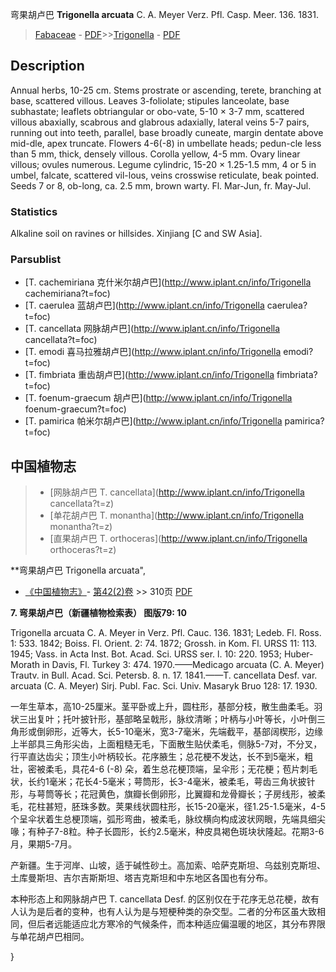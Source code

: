 弯果胡卢巴 **Trigonella arcuata** C. A. Meyer Verz. Pfl. Casp. Meer. 136. 1831.

> [Fabaceae](http://www.iplant.cn/info/Fabaceae?t=foc) - [PDF](http://www.iplant.cn/foc/pdf/Fabaceae.pdf)>>[Trigonella](http://www.iplant.cn/info/Trigonella?t=foc) - [PDF](http://www.iplant.cn/foc/pdf/Trigonella.pdf)

## Description

Annual herbs, 10-25 cm. Stems prostrate or ascending, terete, branching at base, scattered villous. Leaves 3-foliolate; stipules lanceolate, base subhastate; leaflets obtriangular or obo-vate, 5-10 × 3-7 mm, scattered villous abaxially, scabrous and glabrous adaxially, lateral veins 5-7 pairs, running out into teeth, parallel, base broadly cuneate, margin dentate above mid-dle, apex truncate. Flowers 4-6(-8) in umbellate heads; pedun-cle less than 5 mm, thick, densely villous. Corolla yellow, 4-5 mm. Ovary linear villous; ovules numerous. Legume cylindric, 15-20 × 1.25-1.5 mm, 4 or 5 in umbel, falcate, scattered vil-lous, veins crosswise reticulate, beak pointed. Seeds 7 or 8, ob-long, ca. 2.5 mm, brown warty. Fl. Mar-Jun, fr. May-Jul.

### Statistics
Alkaline soil on ravines or hillsides. Xinjiang [C and SW Asia].



### Parsublist

* [T.  cachemiriana  克什米尔胡卢巴](http://www.iplant.cn/info/Trigonella cachemiriana?t=foc)
* [T.  caerulea  蓝胡卢巴](http://www.iplant.cn/info/Trigonella caerulea?t=foc)
* [T.  cancellata  网脉胡卢巴](http://www.iplant.cn/info/Trigonella cancellata?t=foc)
* [T.  emodi  喜马拉雅胡卢巴](http://www.iplant.cn/info/Trigonella emodi?t=foc)
* [T.  fimbriata  重齿胡卢巴](http://www.iplant.cn/info/Trigonella fimbriata?t=foc)
* [T.  foenum-graecum  胡卢巴](http://www.iplant.cn/info/Trigonella foenum-graecum?t=foc)
* [T.  pamirica  帕米尔胡卢巴](http://www.iplant.cn/info/Trigonella pamirica?t=foc)

## 中国植物志

> * [网脉胡卢巴  T.  cancellata](http://www.iplant.cn/info/Trigonella cancellata?t=z)
> * [单花胡卢巴  T.  monantha](http://www.iplant.cn/info/Trigonella monantha?t=z)
> * [直果胡卢巴  T.  orthoceras](http://www.iplant.cn/info/Trigonella orthoceras?t=z)


**弯果胡卢巴 Trigonella arcuata",



* [《中国植物志》](http://www.iplant.cn/frps)- [第42(2)卷](http://www.iplant.cn/frps/vol/42(2)) >> 310页 [PDF](http://www.iplant.cn/frps/pdf/42(2)/310.PDF)


**7. 弯果胡卢巴（新疆植物检索表） 图版79: 10**

Trigonella arcuata C. A. Meyer in Verz. Pfl. Cauc. 136. 1831; Ledeb. Fl. Ross. 1: 533. 1842; Boiss. Fl. Orient. 2: 74. 1872; Grossh. in Kom. Fl. URSS 11: 113. 1945; Vass. in Acta Inst. Bot. Acad. Sci. URSS ser. l. 10: 220. 1953; Huber-Morath in Davis, Fl. Turkey 3: 474. 1970.——Medicago arcuata (C. A. Meyer) Trautv. in Bull. Acad. Sci. Petersb. 8. n. 17. 1841.——T. cancellata Desf. var. arcuata (C. A. Meyer) Sirj. Publ. Fac. Sci. Univ. Masaryk Bruo 128: 17. 1930.

一年生草本，高10-25厘米。茎平卧或上升，圆柱形，基部分枝，散生曲柔毛。羽状三出复叶；托叶披针形，基部略呈戟形，脉纹清晰；叶柄与小叶等长，小叶倒三角形或倒卵形，近等大，长5-10毫米，宽3-7毫米，先端截平，基部阔楔形，边缘上半部具三角形尖齿，上面粗糙无毛，下面散生贴伏柔毛，侧脉5-7对，不分叉，行平直达齿尖；顶生小叶柄较长。花序腋生；总花梗不发达，长不到5毫米，粗壮，密被柔毛，具花4-6 (-8) 朵，着生总花梗顶端，呈伞形；无花梗；苞片刺毛状，长约1毫米；花长4-5毫米；萼筒形，长3-4毫米，被柔毛，萼齿三角状披针形，与萼筒等长；花冠黄色，旗瓣长倒卵形，比翼瓣和龙骨瓣长；子房线形，被柔毛，花柱甚短，胚珠多数。荚果线状圆柱形，长15-20毫米，径1.25-1.5毫米，4-5个呈伞状着生总梗顶端，弧形弯曲，被柔毛，脉纹横向构成波状网眼，先端具细尖喙；有种子7-8粒。种子长圆形，长约2.5毫米，种皮具褐色斑块状隆起。花期3-6月，果期5-7月。

产新疆。生于河岸、山坡，适于碱性砂土。高加索、哈萨克斯坦、乌兹别克斯坦、土库曼斯坦、吉尔吉斯斯坦、塔吉克斯坦和中东地区各国也有分布。

本种形态上和网脉胡卢巴 T. cancellata Desf. 的区别仅在于花序无总花梗，故有人认为是后者的变种，也有人认为是与短梗种类的杂交型。二者的分布区虽大致相同，但后者远能适应北方寒冷的气候条件，而本种适应偏温暖的地区，其分布界限与单花胡卢巴相同。



}